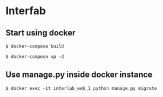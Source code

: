 # Interfab

## Start using docker

```shell
$ docker-compose build
```

```shell
$ docker-compose up -d
```

## Use manage.py inside docker instance

```shell
$ docker exec -it interlab_web_1 python manage.py migrate
```



